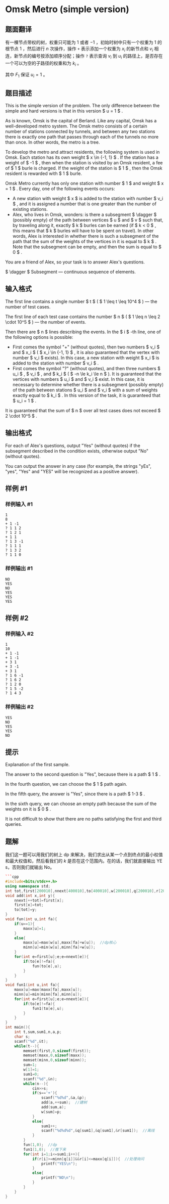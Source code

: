 # Omsk Metro (simple version)

## 题面翻译

有一棵节点带权的树，权重只可能为 $1$ 或者 $-1$ ，初始时树中只有一个权重为 $1$ 的根节点 $1$ ，然后进行 $n$ 次操作，操作 `+` 表示添加一个权重为 $x_i$ 的新节点和 $v_i$ 相连，新节点的编号按添加顺序分配；操作 `?` 表示查询 $v_i$ 到 $u_i$ 的路径上，是否存在一个可以为空的子路径的权重和为 $k_i$ 。

其中 $F_{1}$ 保证 $u_i = 1$ 。

## 题目描述

This is the simple version of the problem. The only difference between the simple and hard versions is that in this version $ u = 1 $ .

As is known, Omsk is the capital of Berland. Like any capital, Omsk has a well-developed metro system. The Omsk metro consists of a certain number of stations connected by tunnels, and between any two stations there is exactly one path that passes through each of the tunnels no more than once. In other words, the metro is a tree.

To develop the metro and attract residents, the following system is used in Omsk. Each station has its own weight $ x \in \{-1, 1\} $ . If the station has a weight of $ -1 $ , then when the station is visited by an Omsk resident, a fee of $ 1 $ burle is charged. If the weight of the station is $ 1 $ , then the Omsk resident is rewarded with $ 1 $ burle.

Omsk Metro currently has only one station with number $ 1 $ and weight $ x = 1 $ . Every day, one of the following events occurs:

- A new station with weight $ x $ is added to the station with number $ v_i $ , and it is assigned a number that is one greater than the number of existing stations.
- Alex, who lives in Omsk, wonders: is there a subsegment $ \dagger $ (possibly empty) of the path between vertices $ u $ and $ v $ such that, by traveling along it, exactly $ k $ burles can be earned (if $ k < 0 $ , this means that $ k $ burles will have to be spent on travel). In other words, Alex is interested in whether there is such a subsegment of the path that the sum of the weights of the vertices in it is equal to $ k $ . Note that the subsegment can be empty, and then the sum is equal to $ 0 $ .

You are a friend of Alex, so your task is to answer Alex's questions.

 $ \dagger $ Subsegment — continuous sequence of elements.

## 输入格式

The first line contains a single number $ t $ ( $ 1 \leq t \leq 10^4 $ ) — the number of test cases.

The first line of each test case contains the number $ n $ ( $ 1 \leq n \leq 2 \cdot 10^5 $ ) — the number of events.

Then there are $ n $ lines describing the events. In the $ i $ -th line, one of the following options is possible:

- First comes the symbol "+" (without quotes), then two numbers $ v_i $ and $ x_i $ ( $ x_i \in \{-1, 1\} $ , it is also guaranteed that the vertex with number $ v_i $ exists). In this case, a new station with weight $ x_i $ is added to the station with number $ v_i $ .
- First comes the symbol "?" (without quotes), and then three numbers $ u_i $ , $ v_i $ , and $ k_i $ ( $ -n \le k_i \le n $ ). It is guaranteed that the vertices with numbers $ u_i $ and $ v_i $ exist. In this case, it is necessary to determine whether there is a subsegment (possibly empty) of the path between stations $ u_i $ and $ v_i $ with a sum of weights exactly equal to $ k_i $ . In this version of the task, it is guaranteed that $ u_i = 1 $ .

It is guaranteed that the sum of $ n $ over all test cases does not exceed $ 2 \cdot 10^5 $ .

## 输出格式

For each of Alex's questions, output "Yes" (without quotes) if the subsegment described in the condition exists, otherwise output "No" (without quotes).

You can output the answer in any case (for example, the strings "yEs", "yes", "Yes" and "YES" will be recognized as a positive answer).

## 样例 #1

### 样例输入 #1

```
1
8
+ 1 -1
? 1 1 2
? 1 2 1
+ 1 1
? 1 3 -1
? 1 1 1
? 1 3 2
? 1 1 0
```

### 样例输出 #1

```
NO
YES
NO
YES
YES
YES
```

## 样例 #2

### 样例输入 #2

```
1
10
+ 1 -1
+ 1 -1
+ 3 1
+ 3 -1
+ 3 1
? 1 6 -1
? 1 6 2
? 1 2 0
? 1 5 -2
? 1 4 3
```

### 样例输出 #2

```
YES
NO
YES
YES
NO
```

## 提示

Explanation of the first sample.

The answer to the second question is "Yes", because there is a path $ 1 $ .

In the fourth question, we can choose the $ 1 $ path again.

In the fifth query, the answer is "Yes", since there is a path $ 1-3 $ .

In the sixth query, we can choose an empty path because the sum of the weights on it is $ 0 $ .

It is not difficult to show that there are no paths satisfying the first and third queries.

## 题解
我们这一题可以用我们的树上 dp 来解决，我们求出从某一个点到终点的最小权值和最大权值和，然后看我们的 $k$ 是否在这个范围内。在的话，我们就直接输出 YE s，否则我们就输出 No。

```cpp
```cpp
#include<bits/stdc++.h>
using namespace std;
int tot,first[200010],nnext[400010],to[400010],w[200010],q[200010],r[200010],maxx[200010],minn[200010];
void add(int x,int y){
	nnext[++tot]=first[x];
	first[x]=tot;
	to[tot]=y;
}
void fun(int u,int fa){
	if(u==1){
		maxx[u]=1;
	}
	else{
		maxx[u]=max(w[u],maxx[fa]+w[u]);  //dp核心
		minn[u]=min(w[u],minn[fa]+w[u]);
	}
	for(int e=first[u];e;e=nnext[e]){
		if(to[e]!=fa){
			fun(to[e],u);
		}
	}
}
void fun1(int u,int fa){
	maxx[u]=max(maxx[fa],maxx[u]);
	minn[u]=min(minn[fa],minn[u]);
	for(int e=first[u];e;e=nnext[e]){
		if(to[e]!=fa){
			fun1(to[e],u);
		}
	}
}
int main(){
	int t,sum,sum1,n,a,p;
	char s;
	scanf("%d",&t);
	while(t--){
		memset(first,0,sizeof(first));
		memset(maxx,0,sizeof(maxx));
		memset(minn,0,sizeof(minn));
		sum=1;
		w[1]=1;
		sum1=0;
		scanf("%d",&n);
		while(n--){
			cin>>s;
			if(s=='+'){
				scanf("%d%d",&a,&p);
				add(a,++sum);  //建树
				add(sum,a);
				w[sum]=p;
			}
			else{
				sum1++;
				scanf("%d%d%d",&q[sum1],&q[sum1],&r[sum1]);  //离线
			}
		}
		fun(1,0);  //dp
		fun1(1,0);  //推下来
		for(int i=1;i<=sum1;i++){
			if(r[i]>=minn[q[i]]&&r[i]<=maxx[q[i]]){  //处理询问
				printf("YES\n");
			}
			else{
				printf("NO\n");
			}
		}
	}
}
```
```